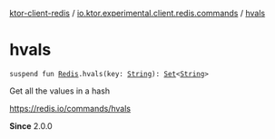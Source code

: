 [ktor-client-redis](../index.md) / [io.ktor.experimental.client.redis.commands](index.md) / [hvals](./hvals.md)

# hvals

`suspend fun `[`Redis`](../io.ktor.experimental.client.redis/-redis/index.md)`.hvals(key: `[`String`](https://kotlinlang.org/api/latest/jvm/stdlib/kotlin/-string/index.html)`): `[`Set`](https://kotlinlang.org/api/latest/jvm/stdlib/kotlin.collections/-set/index.html)`<`[`String`](https://kotlinlang.org/api/latest/jvm/stdlib/kotlin/-string/index.html)`>`

Get all the values in a hash

https://redis.io/commands/hvals

**Since**
2.0.0

